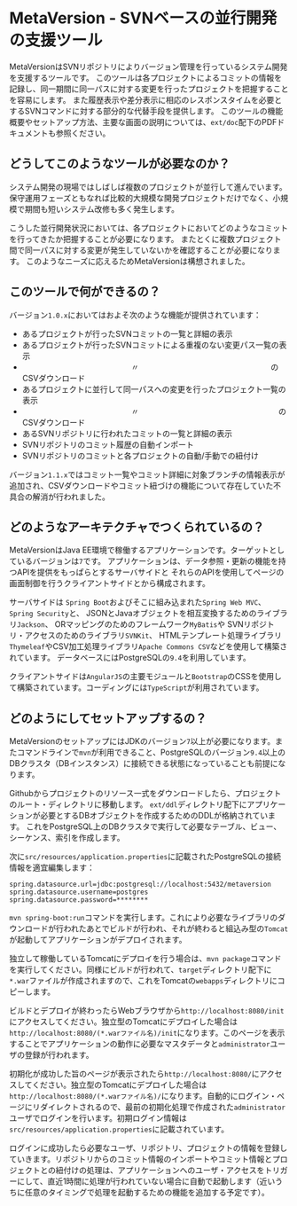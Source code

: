 # MetaVersion - SVNベースの並行開発の支援ツール

MetaVersionはSVNリポジトリによりバージョン管理を行っているシステム開発を支援するツールです。
このツールは各プロジェクトによるコミットの情報を記録し、同一期間に同一パスに対する変更を行ったプロジェクトを把握することを容易にします。
また履歴表示や差分表示に相応のレスポンスタイムを必要とするSVNコマンドに対する部分的な代替手段を提供します。
このツールの機能概要やセットアップ方法、主要な画面の説明については、`ext/doc`配下のPDFドキュメントも参照ください。

## どうしてこのようなツールが必要なのか？

システム開発の現場ではしばしば複数のプロジェクトが並行して進んでいます。
保守運用フェーズともなれば比較的大規模な開発プロジェクトだけでなく、小規模で期間も短いシステム改修も多く発生します。

こうした並行開発状況においては、各プロジェクトにおいてどのようなコミットを行ってきたか把握することが必要になります。
またとくに複数プロジェクト間で同一パスに対する変更が発生していないかを確認することが必要になります。
このようなニーズに応えるためMetaVersionは構想されました。

## このツールで何ができるの？

バージョン`1.0.x`においてはおよそ次のような機能が提供されています：

* あるプロジェクトが行ったSVNコミットの一覧と詳細の表示
* あるプロジェクトが行ったSVNコミットによる重複のない変更パス一覧の表示
* 　　　　　　　　　　　　　　〃　　　　　　　　　　　　　　　　　のCSVダウンロード
* あるプロジェクトに並行して同一パスへの変更を行ったプロジェクト一覧の表示
* 　　　　　　　　　　　　　　〃　　　　　　　　　　　　　　　　　　のCSVダウンロード
* あるSVNリポジトリに行われたコミットの一覧と詳細の表示
* SVNリポジトリのコミット履歴の自動インポート
* SVNリポジトリのコミットと各プロジェクトの自動/手動での紐付け

バージョン`1.1.x`ではコミット一覧やコミット詳細に対象ブランチの情報表示が追加され、CSVダウンロードやコミット紐づけの機能について存在していた不具合の解消が行われました。

## どのようなアーキテクチャでつくられているの？

MetaVersionはJava EE環境で稼働するアプリケーションです。ターゲットとしているバージョンは`7`です。
アプリケーションは、データ参照・更新の機能を持つAPIを提供をもっぱらとするサーバサイドと
それらのAPIを使用してページの画面制御を行うクライアントサイドとから構成されます。

サーバサイドは `Spring Boot`およびそこに組み込まれた`Spring Web MVC`、`Spring Security`と、
JSONとJavaオブジェクトを相互変換するためのライブラリ`Jackson`、
ORマッピングのためのフレームワーク`MyBatis`や SVNリポジトリ・アクセスのためのライブラリ`SVNKit`、
HTMLテンプレート処理ライブラリ`Thymeleaf`やCSV加工処理ライブラリ`Apache Commons CSV`などを使用して構築されています。
データベースにはPostgreSQLの`9.4`を利用しています。

クライアントサイドは`AngularJS`の主要モジュールと`Bootstrap`のCSSを使用して構築されています。コーディングには`TypeScript`が利用されています。

## どのようにしてセットアップするの？

MetaVersionのセットアップにはJDKのバージョン`7`以上が必要になります。またコマンドラインで`mvn`が利用できること、PostgreSQLのバージョン`9.4`以上のDBクラスタ（DBインスタンス）に接続できる状態になっていることも前提になります。

Githubからプロジェクトのリソース一式をダウンロードしたら、プロジェクトのルート・ディレクトリに移動します。
`ext/ddl`ディレクトリ配下にアプリケーションが必要とするDBオブジェクトを作成するためのDDLが格納されています。
これをPostgreSQL上のDBクラスタで実行して必要なテーブル、ビュー、シーケンス、索引を作成します。

次に`src/resources/application.properties`に記載されたPostgreSQLの接続情報を適宜編集します：

```
spring.datasource.url=jdbc:postgresql://localhost:5432/metaversion
spring.datasource.username=postgres
spring.datasource.password=********
```

`mvn spring-boot:run`コマンドを実行します。これにより必要なライブラリのダウンロードが行われたあとでビルドが行われ、それが終わると組込み型の`Tomcat`が起動してアプリケーションがデプロイされます。

独立して稼働しているTomcatにデプロイを行う場合は、`mvn package`コマンドを実行してください。同様にビルドが行われて、`target`ディレクトリ配下に`*.war`ファイルが作成されますので、これをTomcatの`webapps`ディレクトリにコピーします。

ビルドとデプロイが終わったらWebブラウザから`http://localhost:8080/init`にアクセスしてください。独立型のTomcatにデプロイした場合は`http://localhost:8080/(*.warファイル名)/init`になります。このページを表示することでアプリケーションの動作に必要なマスタデータと`administrator`ユーザの登録が行われます。

初期化が成功した旨のページが表示されたら`http://localhost:8080/`にアクセスしてください。独立型のTomcatにデプロイした場合は`http://localhost:8080/(*.warファイル名)/`になります。自動的にログイン・ページにリダイレクトされるので、最前の初期化処理で作成された`administrator`ユーザでログインを行います。初期ログイン情報は`src/resources/application.properties`に記載されています。

ログインに成功したら必要なユーザ、リポジトリ、プロジェクトの情報を登録していきます。リポジトリからのコミット情報のインポートやコミット情報とプロジェクトとの紐付けの処理は、アプリケーションへのユーザ・アクセスをトリガーにして、直近1時間に処理が行われていない場合に自動で起動します（近いうちに任意のタイミングで処理を起動するための機能を追加する予定です）。








